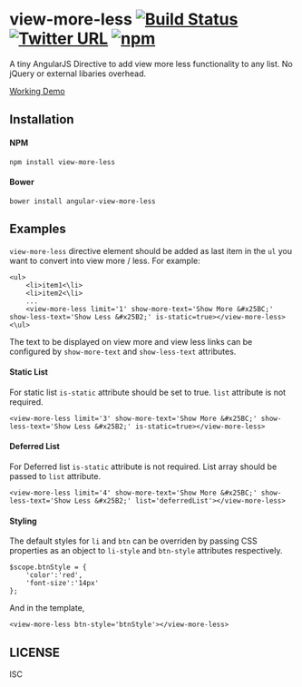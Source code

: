 # view-more-less [![Build Status](https://travis-ci.org/cynx/view-more-less.svg?branch=master)](https://travis-ci.org/cynx/view-more-less)   [![Twitter URL](https://img.shields.io/twitter/url/http/shields.io.svg?style=social&style=flat-square)](https://twitter.com/intent/tweet?text=Check%20out%20angular-view-more-less-directive!%20https://github.com/cynx/view-more-less)  [![npm](https://img.shields.io/npm/dt/view-more-less.svg)](https://www.npmjs.com/package/view-more-less)

A tiny AngularJS Directive to add view more less functionality to any list. No jQuery or external libaries overhead.



[Working Demo](https://plnkr.co/edit/ww67uU?p=info)

## Installation


#### NPM

```
npm install view-more-less
```
#### Bower

```
bower install angular-view-more-less
```

## Examples

`view-more-less` directive element should be added as last item in the `ul` you want to convert into view more / less. For example:

```
<ul>
    <li>item1<\li>
    <li>item2<\li>
    ...
    <view-more-less limit='1' show-more-text='Show More &#x25BC;' show-less-text='Show Less &#x25B2;' is-static=true></view-more-less>    
<\ul>
```

The text to be displayed on view more and view less links can be configured by `show-more-text` and `show-less-text` attributes.

#### Static List

For static list `is-static` attribute should be set to true. `list` attribute is not required.
```
<view-more-less limit='3' show-more-text='Show More &#x25BC;' show-less-text='Show Less &#x25B2;' is-static=true></view-more-less>    

```

#### Deferred List

For Deferred list `is-static` attribute is not required. List array should be passed to `list` attribute.
```
<view-more-less limit='4' show-more-text='Show More &#x25BC;' show-less-text='Show Less &#x25B2;' list='deferredList'></view-more-less>    

```

#### Styling

The default styles for `li` and `btn` can be overriden by passing CSS properties as an object to `li-style` and `btn-style` attributes respectively.
```
$scope.btnStyle = {
    'color':'red',
    'font-size':'14px'
};
```
And in the template,
```
<view-more-less btn-style='btnStyle'></view-more-less> 
```

## LICENSE

ISC